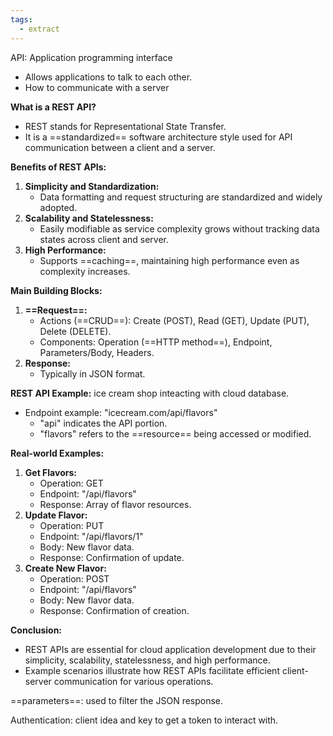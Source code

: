 ```yaml
---
tags:
  - extract
---
```



API: Application programming interface
- Allows applications to talk to each other.
- How to communicate with a server


**What is a REST API?**
- REST stands for Representational State Transfer.
- It is a ==standardized== software architecture style used for API communication between a client and a server.

**Benefits of REST APIs:**
1. **Simplicity and Standardization:**
   - Data formatting and request structuring are standardized and widely adopted.
2. **Scalability and Statelessness:**
   - Easily modifiable as service complexity grows without tracking data states across client and server.
3. **High Performance:**
   - Supports ==caching==, maintaining high performance even as complexity increases.

**Main Building Blocks:**
1. **==Request==:**
   - Actions (==CRUD==): Create (POST), Read (GET), Update (PUT), Delete (DELETE).
   - Components: Operation (==HTTP method==), Endpoint, Parameters/Body, Headers.
2. **Response:**
   - Typically in JSON format.

**REST API Example:**
ice cream shop inteacting with cloud database.
- Endpoint example: "icecream.com/api/flavors"
  - "api" indicates the API portion.
  - "flavors" refers to the ==resource== being accessed or modified.

**Real-world Examples:**
1. **Get Flavors:**
   - Operation: GET
   - Endpoint: "/api/flavors"
   - Response: Array of flavor resources.
2. **Update Flavor:**
   - Operation: PUT
   - Endpoint: "/api/flavors/1"
   - Body: New flavor data.
   - Response: Confirmation of update.
3. **Create New Flavor:**
   - Operation: POST
   - Endpoint: "/api/flavors"
   - Body: New flavor data.
   - Response: Confirmation of creation.

**Conclusion:**
- REST APIs are essential for cloud application development due to their simplicity, scalability, statelessness, and high performance.
- Example scenarios illustrate how REST APIs facilitate efficient client-server communication for various operations.

==parameters==: used to filter the JSON response.

Authentication: client idea and key to get a token to interact with.



